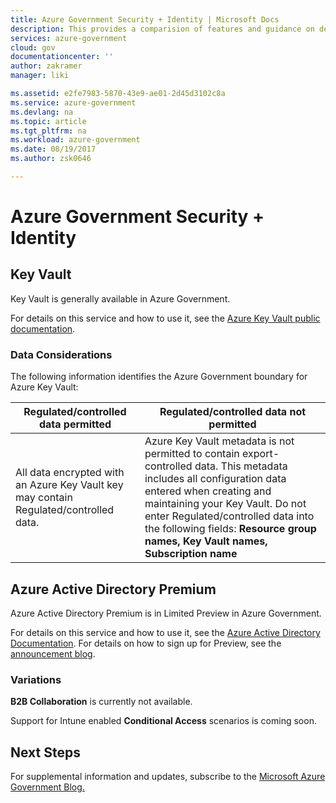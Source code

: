 ```yaml
---
title: Azure Government Security + Identity | Microsoft Docs
description: This provides a comparision of features and guidance on developing applications for Azure Government
services: azure-government
cloud: gov
documentationcenter: ''
author: zakramer
manager: liki

ms.assetid: e2fe7983-5870-43e9-ae01-2d45d3102c8a
ms.service: azure-government
ms.devlang: na
ms.topic: article
ms.tgt_pltfrm: na
ms.workload: azure-government
ms.date: 08/19/2017
ms.author: zsk0646

---
```

# Azure Government Security + Identity
## Key Vault
Key Vault is generally available in Azure Government.

For details on this service and how to use it, see the [Azure Key Vault public documentation](../key-vault/index.md).

### Data Considerations
The following information identifies the Azure Government boundary for Azure Key Vault:

| Regulated/controlled data permitted | Regulated/controlled data not permitted |
| --- | --- |
| All data encrypted with an Azure Key Vault key may contain Regulated/controlled data. |Azure Key Vault metadata is not permitted to contain export-controlled data. This metadata includes all configuration data entered when creating and maintaining your Key Vault.  Do not enter Regulated/controlled data into the following fields: **Resource group names, Key Vault names, Subscription name** |

## Azure Active Directory Premium
Azure Active Directory Premium is in Limited Preview in Azure Government.

For details on this service and how to use it, see the [Azure Active Directory Documentation](../active-directory/index.md). For details on how to sign up for Preview, see the [announcement blog](https://blogs.technet.microsoft.com/enterprisemobility/2017/09/07/azure-active-directory-premium-is-now-in-limited-preview-in-us-government-cloud/).

### Variations

**B2B Collaboration** is currently not available.

Support for Intune enabled **Conditional Access** scenarios is coming soon.

## Next Steps
For supplemental information and updates, subscribe to the
<a href="https://blogs.msdn.microsoft.com/azuregov/">Microsoft Azure Government Blog. </a>

